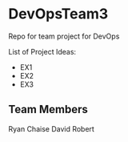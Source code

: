 # DevOpsTeam3
Repo for team project for DevOps

List of Project Ideas:
 + EX1
 + EX2
 + EX3

 Team Members
 ------------
 Ryan
 Chaise
 David
 Robert

